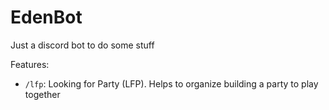 # EdenBot

Just a discord bot to do some stuff

Features:
- `/lfp`: Looking for Party (LFP). Helps to organize building a party to play together
